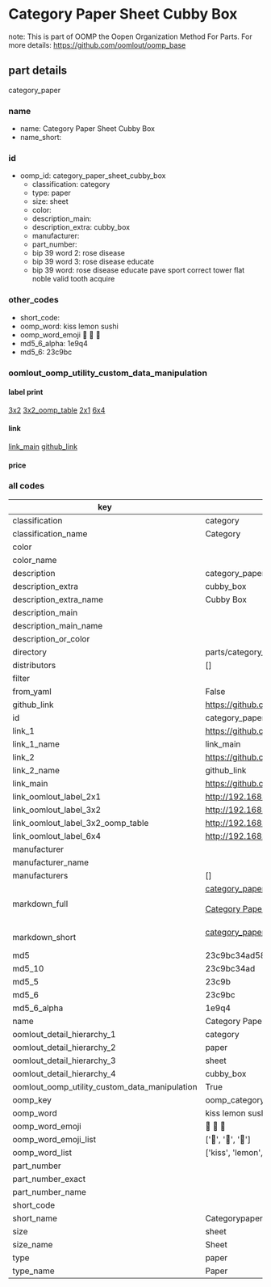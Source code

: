 # Category Paper Sheet Cubby Box  

note: This is part of OOMP the Oopen Organization Method For Parts. For more details: https://github.com/oomlout/oomp_base

##  part details



category_paper

### name
* name: Category Paper Sheet Cubby Box
* name_short: 
### id
* oomp_id: category_paper_sheet_cubby_box
  * classification: category
  * type: paper
  * size: sheet
  * color: 
  * description_main: 
  * description_extra: cubby_box
  * manufacturer: 
  * part_number: 
  * bip 39 word 2: rose disease
  * bip 39 word 3: rose disease educate
  * bip 39 word: rose disease educate pave sport correct tower flat noble valid tooth acquire

### other_codes
* short_code: 
* oomp_word: kiss lemon sushi
* oomp_word_emoji :kiss: :lemon: :sushi:
* md5_6_alpha: 1e9q4
* md5_6: 23c9bc






### oomlout_oomp_utility_custom_data_manipulation
#### label print
[3x2](http://192.168.1.245:1112/?label=oomp%201e9q4)
[3x2_oomp_table](http://192.168.1.107:1112/?label=oomp%201e9q4)
[2x1](http://192.168.1.242:1112/?label=oomp%201e9q4)
[6x4](http://192.168.1.55:1112/?label=oomp%201e9q4)    

#### link

[link_main](https://github.com/oomlout/oomlout_oomp_current_version_messy/tree/main/parts/category_paper_sheet_cubby_box) [github_link](https://github.com/oomlout/oomlout_oomp_part_src/tree/main/parts/category_paper_sheet_cubby_box)                             

#### price







### all codes 
| key | value |  
| --- | --- |  
| classification | category |  
| classification_name | Category |  
| color |  |  
| color_name |  |  
| description | category_paper |  
| description_extra | cubby_box |  
| description_extra_name | Cubby Box |  
| description_main |  |  
| description_main_name |  |  
| description_or_color |   |  
| directory | parts/category_paper_sheet_cubby_box |  
| distributors | [] |  
| filter |  |  
| from_yaml | False |  
| github_link | https://github.com/oomlout/oomlout_oomp_part_src/tree/main/parts/category_paper_sheet_cubby_box |  
| id | category_paper_sheet_cubby_box |  
| link_1 | https://github.com/oomlout/oomlout_oomp_current_version_messy/tree/main/parts/category_paper_sheet_cubby_box |  
| link_1_name | link_main |  
| link_2 | https://github.com/oomlout/oomlout_oomp_part_src/tree/main/parts/category_paper_sheet_cubby_box |  
| link_2_name | github_link |  
| link_main | https://github.com/oomlout/oomlout_oomp_current_version_messy/tree/main/parts/category_paper_sheet_cubby_box |  
| link_oomlout_label_2x1 | http://192.168.1.242:1112/?label=oomp%201e9q4 |  
| link_oomlout_label_3x2 | http://192.168.1.245:1112/?label=oomp%201e9q4 |  
| link_oomlout_label_3x2_oomp_table | http://192.168.1.107:1112/?label=oomp%201e9q4 |  
| link_oomlout_label_6x4 | http://192.168.1.55:1112/?label=oomp%201e9q4 |  
| manufacturer |  |  
| manufacturer_name |  |  
| manufacturers | [] |  
| markdown_full | [category_paper_sheet_cubby_box](https://github.com/oomlout/oomlout_oomp_current_version_messy/tree/main/parts/category_paper_sheet_cubby_box)<br>[](https://github.com/oomlout/oomlout_oomp_current_version_messy/tree/main/parts/category_paper_sheet_cubby_box)<br>[Category Paper Sheet Cubby Box](https://github.com/oomlout/oomlout_oomp_current_version_messy/tree/main/parts/category_paper_sheet_cubby_box)<br><br> |  
| markdown_short | [category_paper_sheet_cubby_box](https://github.com/oomlout/oomlout_oomp_current_version_messy/tree/main/parts/category_paper_sheet_cubby_box)<br><br> |  
| md5 | 23c9bc34ad589cc4c2695a188d0fc5e0 |  
| md5_10 | 23c9bc34ad |  
| md5_5 | 23c9b |  
| md5_6 | 23c9bc |  
| md5_6_alpha | 1e9q4 |  
| name | Category Paper Sheet Cubby Box |  
| oomlout_detail_hierarchy_1 | category |  
| oomlout_detail_hierarchy_2 | paper |  
| oomlout_detail_hierarchy_3 | sheet |  
| oomlout_detail_hierarchy_4 | cubby_box |  
| oomlout_oomp_utility_custom_data_manipulation | True |  
| oomp_key | oomp_category_paper_sheet_cubby_box |  
| oomp_word | kiss lemon sushi |  
| oomp_word_emoji | :kiss: :lemon: :sushi: |  
| oomp_word_emoji_list | [':kiss:', ':lemon:', ':sushi:'] |  
| oomp_word_list | ['kiss', 'lemon', 'sushi'] |  
| part_number |  |  
| part_number_exact |  |  
| part_number_name |  |  
| short_code |  |  
| short_name | Categorypaper |  
| size | sheet |  
| size_name | Sheet |  
| type | paper |  
| type_name | Paper |  
